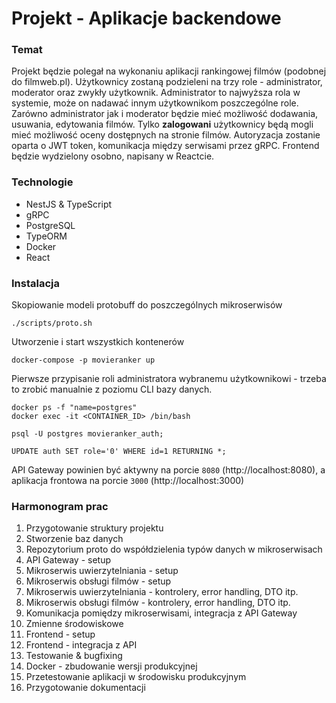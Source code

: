 # Projekt - Aplikacje backendowe

### Temat

Projekt będzie polegał na wykonaniu aplikacji rankingowej filmów (podobnej do filmweb.pl). Użytkownicy zostaną podzieleni na trzy role - administrator, moderator oraz zwykły użytkownik. Administrator to najwyższa rola w systemie, może on nadawać innym użytkownikom poszczególne role. Zarówno administrator jak i moderator będzie mieć możliwość dodawania, usuwania, edytowania filmów. Tylko **zalogowani** użytkownicy będą mogli mieć możliwość oceny dostępnych na stronie filmów. Autoryzacja zostanie oparta o JWT token, komunikacja między serwisami przez gRPC. Frontend będzie wydzielony osobno, napisany w Reactcie.

### Technologie

- NestJS & TypeScript
- gRPC
- PostgreSQL
- TypeORM
- Docker
- React

### Instalacja

Skopiowanie modeli protobuff do poszczególnych mikroserwisów

```
./scripts/proto.sh
```

Utworzenie i start wszystkich kontenerów

```
docker-compose -p movieranker up
```

Pierwsze przypisanie roli administratora wybranemu użytkownikowi - trzeba to zrobić manualnie z poziomu CLI bazy danych.

```
docker ps -f "name=postgres"
docker exec -it <CONTAINER_ID> /bin/bash

psql -U postgres movieranker_auth;

UPDATE auth SET role='0' WHERE id=1 RETURNING *;
```

API Gateway powinien być aktywny na porcie `8080` (http://localhost:8080), a aplikacja frontowa na porcie `3000` (http://localhost:3000)

### Harmonogram prac

1. Przygotowanie struktury projektu
2. Stworzenie baz danych
3. Repozytorium proto do współdzielenia typów danych w mikroserwisach
4. API Gateway - setup
5. Mikroserwis uwierzytelniania - setup
6. Mikroserwis obsługi filmów - setup
7. Mikroserwis uwierzytelniania - kontrolery, error handling, DTO itp.
8. Mikroserwis obsługi filmów - kontrolery, error handling, DTO itp.
9. Komunikacja pomiędzy mikroserwisami, integracja z API Gateway
10. Zmienne środowiskowe
11. Frontend - setup
12. Frontend - integracja z API
13. Testowanie & bugfixing
14. Docker - zbudowanie wersji produkcyjnej
15. Przetestowanie aplikacji w środowisku produkcyjnym
16. Przygotowanie dokumentacji
